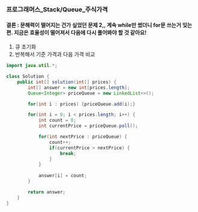 ### 프로그래머스_Stack/Queue_주식가격

#### 결론 : 문해력이 떨어지는 건가 싶었던 문제 2,, 계속 while만 썼더니 for문 쓰는거 잊는 편. 지금은 효율성이 떨어져서 다음에 다시 풀어봐야 할 것 같아요!

1. 큐 초기화
2. 반복해서 기준 가격과 다음 가격 비교

``` java
import java.util.*;

class Solution {
    public int[] solution(int[] prices) {
        int[] answer = new int[prices.length];
        Queue<Integer> priceQueue = new LinkedList<>();

        for(int i : prices) {priceQueue.add(i);}

        for(int i = 0; i < prices.length; i++) {
            int count = 0;
            int currentPrice = priceQueue.poll();

            for(int nextPrice : priceQueue) {
                count++;
                if(currentPrice > nextPrice) {
                    break;
                }
            }
            
            answer[i] = count;
        }

        return answer;
    }
}
```
